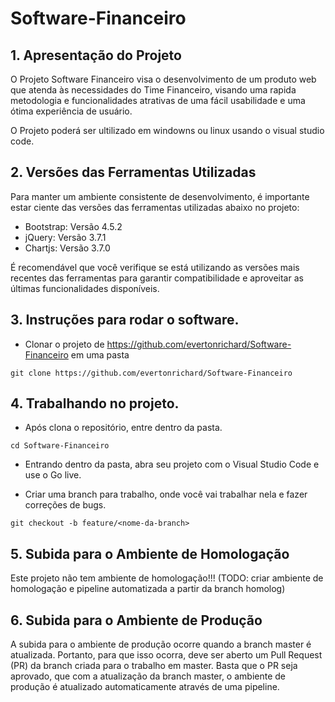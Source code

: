 # Software-Financeiro

## 1. Apresentação do Projeto

O Projeto Software Financeiro visa o desenvolvimento de um produto web que atenda às necessidades do Time Financeiro, visando uma rapida metodologia e funcionalidades atrativas de uma fácil usabilidade e uma ótima experiência de usuário.


O Projeto poderá ser ultilizado em windowns ou linux usando o visual studio code.

## 2. Versões das Ferramentas Utilizadas

Para manter um ambiente consistente de desenvolvimento, é importante estar ciente das versões das ferramentas utilizadas abaixo no projeto:

- Bootstrap: Versão 4.5.2
- jQuery: Versão 3.7.1
- Chartjs: Versão 3.7.0

É recomendável que você verifique se está utilizando as versões mais recentes das ferramentas para garantir compatibilidade e aproveitar as últimas funcionalidades disponíveis.

## 3. Instruções para rodar o software.

- Clonar o projeto de https://github.com/evertonrichard/Software-Financeiro em uma pasta
```
git clone https://github.com/evertonrichard/Software-Financeiro
```
## 4. Trabalhando no projeto.

- Após clona o repositório, entre dentro da pasta.
```
cd Software-Financeiro
```
- Entrando dentro da pasta, abra seu projeto com o Visual Studio Code e use o Go live.

-  Criar uma branch para trabalho, onde você vai trabalhar nela e fazer correções de bugs.
```
git checkout -b feature/<nome-da-branch>
```
## 5. Subida para o Ambiente de Homologação

Este projeto não tem ambiente de homologação!!! (TODO: criar ambiente de homologação e pipeline automatizada a partir da branch homolog)

## 6. Subida para o Ambiente de Produção

A subida para o ambiente de produção ocorre quando a branch master é atualizada. Portanto, para que isso ocorra, deve ser aberto um Pull Request (PR) da branch criada para o trabalho em master. Basta que o PR seja aprovado, que com a atualização da branch master, o ambiente de produção é atualizado automaticamente através de uma pipeline.


